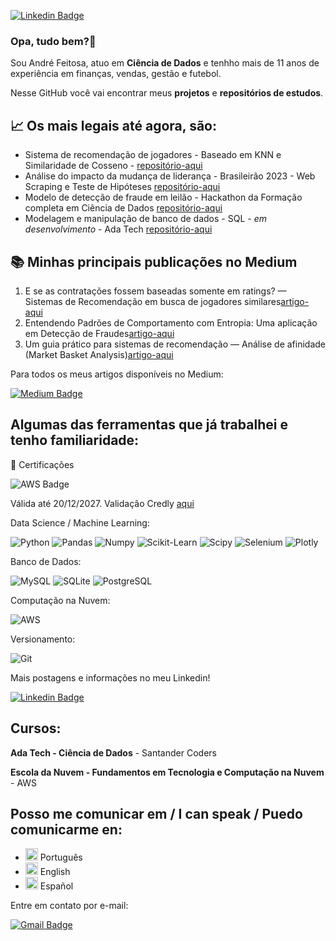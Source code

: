 [![Linkedin Badge](https://img.shields.io/badge/-LinkedIn-blue?style=for-the-badge&logo=Linkedin&logoColor=white&link=www.linkedin.com/in/andrefeitosa)](www.linkedin.com/in/andrefeitosa)

### Opa, tudo bem?👋

Sou André Feitosa, atuo em **Ciência de Dados** e tenhho mais de 11 anos de experiência em finanças, vendas, gestão e futebol.

Nesse GitHub você vai encontrar meus **projetos** e **repositórios de estudos**. 

## 📈 Os mais legais até agora, são:
- Sistema de recomendação de jogadores - Baseado em KNN e Similaridade de Cosseno - [repositório-aqui](https://github.com/andrefeitosa9/sistema-recomendacao-fifa24)
- Análise do impacto da mudança de liderança - Brasileirão 2023 - Web Scraping e Teste de Hipóteses [repositório-aqui](https://github.com/andrefeitosa9/teste-hipotese-brasileirao)
- Modelo de detecção de fraude em leilão - Hackathon da Formação completa em Ciência de Dados [repositório-aqui](https://github.com/andrefeitosa9/Deteccao-Fraude-Hackathon-FCCD)
- Modelagem e manipulação de banco de dados - SQL - _em desenvolvimento_ - Ada Tech  [repositório-aqui](https://github.com/andrefeitosa9/banco-dados-restaurante)

## 📚 Minhas principais publicações no Medium
1. E se as contratações fossem baseadas somente em ratings? — Sistemas de Recomendação em busca de jogadores similares[artigo-aqui]([https://medium.com/sua-publicação](https://medium.com/@andrefeitosa9/e-se-as-contratações-fossem-baseadas-somente-em-ratings-669d1773abd6))
2. Entendendo Padrões de Comportamento com Entropia: Uma aplicação em Detecção de Fraudes[artigo-aqui](https://medium.com/@andrefeitosa9/entendendo-padrões-de-comportamento-com-entropia-uma-aplicação-em-detecção-de-fraudes-d2ede1871968)
3. Um guia prático para sistemas de recomendação — Análise de afinidade (Market Basket Analysis)[artigo-aqui](https://medium.com/@andrefeitosa9/um-guia-prático-para-sistemas-de-recomendação-análise-de-afinidade-market-basket-analysis-91c667ab7ad1)

Para todos os meus artigos disponíveis no Medium:

[![Medium Badge](https://img.shields.io/badge/@andrefeitosa9-black?style=for-the-badge&logo=medium&logoColor=white&link=https://medium.com/@andrefeitosa9)](https://medium.com/@andrefeitosa9)

## Algumas das ferramentas que já trabalhei e tenho familiaridade:

📜 Certificações

![AWS Badge](https://d1.awsstatic.com/certification/badges/AWS-Certified-Cloud-Practitioner_badge_150x150.17da917fbddc5383838d9f8209d2030c8d99f31e.png)

Válida até 20/12/2027. Validação Credly [aqui](https://www.credly.com/badges/8fa14ebb-7785-4d65-9fc6-74b041b39658/public_url)

Data Science / Machine Learning:

![Python](https://img.shields.io/badge/python-3670A0?style=for-the-badge&logo=python&logoColor=white) ![Pandas](https://img.shields.io/badge/Pandas-2C2D72?style=for-the-badge&logo=pandas&logoColor=white) ![Numpy](https://img.shields.io/badge/Numpy-777BB4?style=for-the-badge&logo=numpy&logoColor=white) ![Scikit-Learn](https://img.shields.io/badge/scikit_learn-F7931E?style=for-the-badge&logo=scikit-learn&logoColor=white) ![Scipy](https://img.shields.io/badge/SciPy-654FF0?style=for-the-badge&logo=SciPy&logoColor=white) ![Selenium](https://img.shields.io/badge/selenium-43B02A?style=for-the-badge&logo=selenium&logoColor=white) ![Plotly](https://img.shields.io/badge/-Plotly-black?style=for-the-badge&logo=Plotly) 

Banco de Dados: 

![MySQL](https://img.shields.io/badge/MySQL-00000F?style=for-the-badge&logo=mysql&logoColor=white) ![SQLite](https://img.shields.io/badge/SQLite-000?style=for-the-badge&logo=sqlite&logoColor=white) ![PostgreSQL](https://img.shields.io/badge/PostgreSQL-000?style=for-the-badge&logo=postgresql&logoColor=white)

Computação na Nuvem:

![AWS](https://img.shields.io/badge/amazonwebservices-%23232F3E?style=for-the-badge&logo=amazonwebservices)

Versionamento:

![Git](https://img.shields.io/badge/GIT-E44C30?style=for-the-badge&logo=git&logoColor=white)  

Mais postagens e informações no meu Linkedin!

[![Linkedin Badge](https://img.shields.io/badge/-LinkedIn-blue?style=for-the-badge&logo=Linkedin&logoColor=white&link=www.linkedin.com/in/andrefeitosa)](www.linkedin.com/in/andrefeitosa)

## Cursos:

**Ada Tech - Ciência de Dados** - Santander Coders

**Escola da Nuvem - Fundamentos em Tecnologia e Computação na Nuvem** - AWS

## Posso me comunicar em / I can speak / Puedo comunicarme en:

- <img src="https://upload.wikimedia.org/wikipedia/en/0/05/Flag_of_Brazil.svg" alt="Brasil" width="20"/> Português
- <img src="https://upload.wikimedia.org/wikipedia/en/a/a4/Flag_of_the_United_States.svg" alt="Estados Unidos" width="20"/> English
- <img src="https://upload.wikimedia.org/wikipedia/commons/9/9a/Flag_of_Spain.svg" alt="Espanha" width="20"/> Español

Entre em contato por e-mail: 

[![Gmail Badge](https://img.shields.io/badge/-Gmail-c14438?style=for-the-badge&logo=Gmail&logoColor=white&link=mailto:andrefeitosa9@gmail.com)](mailto:andrefeitosa9@gmail.com)

